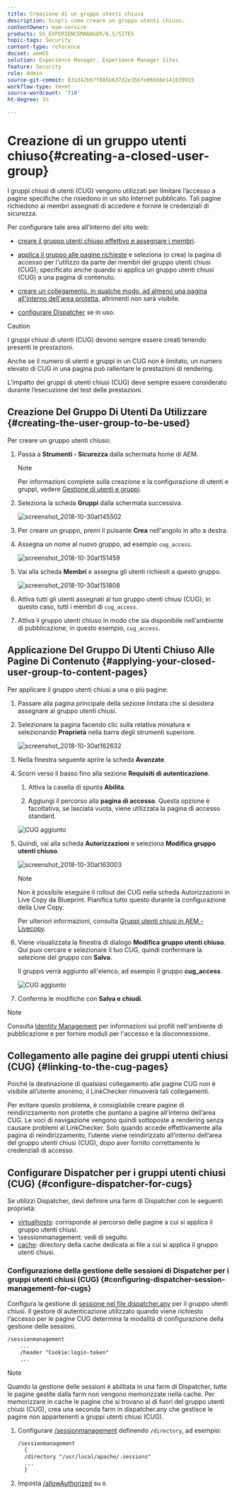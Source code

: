 ```yaml
---
title: Creazione di un gruppo utenti chiuso
description: Scopri come creare un gruppo utenti chiuso.
contentOwner: msm-service
products: SG_EXPERIENCEMANAGER/6.5/SITES
topic-tags: Security
content-type: reference
docset: aem65
solution: Experience Manager, Experience Manager Sites
feature: Security
role: Admin
source-git-commit: 831d42bb7f885b637d2e356fe06bb0e141639915
workflow-type: tm+mt
source-wordcount: '710'
ht-degree: 1%

---
```


# Creazione di un gruppo utenti chiuso{#creating-a-closed-user-group}

I gruppi chiusi di utenti (CUG) vengono utilizzati per limitare l’accesso a pagine specifiche che risiedono in un sito Internet pubblicato. Tali pagine richiedono ai membri assegnati di accedere e fornire le credenziali di sicurezza.

Per configurare tale area all’interno del sito web:

* [creare il gruppo utenti chiuso effettivo e assegnare i membri](#creating-the-user-group-to-be-used).

* [applica il gruppo alle pagine richieste](#applying-your-closed-user-group-to-content-pages) e seleziona (o crea) la pagina di accesso per l&#39;utilizzo da parte dei membri del gruppo utenti chiusi (CUG); specificato anche quando si applica un gruppo utenti chiusi (CUG) a una pagina di contenuto.

* [creare un collegamento, in qualche modo, ad almeno una pagina all&#39;interno dell&#39;area protetta](#linking-to-the-cug-pages), altrimenti non sarà visibile.

* [configurare Dispatcher](#configure-dispatcher-for-cugs) se in uso.

>[!CAUTION]
>
>I gruppi chiusi di utenti (CUG) devono sempre essere creati tenendo presenti le prestazioni.
>
>Anche se il numero di utenti e gruppi in un CUG non è limitato, un numero elevato di CUG in una pagina può rallentare le prestazioni di rendering.
>
>L’impatto dei gruppi di utenti chiusi (CUG) deve sempre essere considerato durante l’esecuzione del test delle prestazioni.

## Creazione Del Gruppo Di Utenti Da Utilizzare {#creating-the-user-group-to-be-used}

Per creare un gruppo utenti chiuso:

1. Passa a **Strumenti - Sicurezza** dalla schermata home di AEM.

   >[!NOTE]
   >
   >Per informazioni complete sulla creazione e la configurazione di utenti e gruppi, vedere [Gestione di utenti e gruppi](/help/sites-administering/security.md#managing-users-and-groups).

1. Seleziona la scheda **Gruppi** dalla schermata successiva.

   ![screenshot_2018-10-30at145502](assets/screenshot_2018-10-30at145502.png)

1. Per creare un gruppo, premi il pulsante **Crea** nell&#39;angolo in alto a destra.
1. Assegna un nome al nuovo gruppo, ad esempio `cug_access`.

   ![screenshot_2018-10-30at151459](assets/screenshot_2018-10-30at151459.png)

1. Vai alla scheda **Membri** e assegna gli utenti richiesti a questo gruppo.

   ![screenshot_2018-10-30at151808](assets/screenshot_2018-10-30at151808.png)

1. Attiva tutti gli utenti assegnati al tuo gruppo utenti chiusi (CUG); in questo caso, tutti i membri di `cug_access`.
1. Attiva il gruppo utenti chiuso in modo che sia disponibile nell&#39;ambiente di pubblicazione; in questo esempio, `cug_access`.

## Applicazione Del Gruppo Di Utenti Chiuso Alle Pagine Di Contenuto {#applying-your-closed-user-group-to-content-pages}

Per applicare il gruppo utenti chiusi a una o più pagine:

1. Passare alla pagina principale della sezione limitata che si desidera assegnare al gruppo utenti chiusi.
1. Selezionare la pagina facendo clic sulla relativa miniatura e selezionando **Proprietà** nella barra degli strumenti superiore.

   ![screenshot_2018-10-30at162632](assets/screenshot_2018-10-30at162632.png)

1. Nella finestra seguente aprire la scheda **Avanzate**.

1. Scorri verso il basso fino alla sezione **Requisiti di autenticazione**.

   1. Attiva la casella di spunta **Abilita**.

   1. Aggiungi il percorso alla **pagina di accesso**.
Questa opzione è facoltativa, se lasciata vuota, viene utilizzata la pagina di accesso standard.

   ![CUG aggiunto](assets/cug-authentication-requirement.png)

1. Quindi, vai alla scheda **Autorizzazioni** e seleziona **Modifica gruppo utenti chiuso**.

   ![screenshot_2018-10-30at163003](assets/screenshot_2018-10-30at163003.png)

   >[!NOTE]
   >
   >Non è possibile eseguire il rollout dei CUG nella scheda Autorizzazioni in Live Copy da Blueprint. Pianifica tutto questo durante la configurazione della Live Copy.
   >
   >Per ulteriori informazioni, consulta [Gruppi utenti chiusi in AEM - Livecopy](closed-user-groups.md#aem-livecopy).

1. Viene visualizzata la finestra di dialogo **Modifica gruppo utenti chiuso**. Qui puoi cercare e selezionare il tuo CUG, quindi confermare la selezione del gruppo con **Salva**.

   Il gruppo verrà aggiunto all&#39;elenco, ad esempio il gruppo **cug_access**.

   ![CUG aggiunto](assets/cug-added.png)

1. Conferma le modifiche con **Salva e chiudi**.

>[!NOTE]
>
>Consulta [Identity Management](/help/sites-administering/identity-management.md) per informazioni sui profili nell&#39;ambiente di pubblicazione e per fornire moduli per l&#39;accesso e la disconnessione.

## Collegamento alle pagine dei gruppi utenti chiusi (CUG) {#linking-to-the-cug-pages}

Poiché la destinazione di qualsiasi collegamento alle pagine CUG non è visibile all’utente anonimo, il LinkChecker rimuoverà tali collegamenti.

Per evitare questo problema, è consigliabile creare pagine di reindirizzamento non protette che puntano a pagine all’interno dell’area CUG. Le voci di navigazione vengono quindi sottoposte a rendering senza causare problemi al LinkChecker. Solo quando accede effettivamente alla pagina di reindirizzamento, l’utente viene reindirizzato all’interno dell’area del gruppo utenti chiusi (CUG), dopo aver fornito correttamente le credenziali di accesso.

## Configurare Dispatcher per i gruppi utenti chiusi (CUG) {#configure-dispatcher-for-cugs}

Se utilizzi Dispatcher, devi definire una farm di Dispatcher con le seguenti proprietà:

* [virtualhosts](https://experienceleague.adobe.com/docs/experience-manager-dispatcher/using/configuring/dispatcher-configuration.html#identifying-virtual-hosts-virtualhosts): corrisponde al percorso delle pagine a cui si applica il gruppo utenti chiusi.
* \sessionmanagement: vedi di seguito.
* [cache](https://experienceleague.adobe.com/docs/experience-manager-dispatcher/using/configuring/dispatcher-configuration.html#configuring-the-dispatcher-cache-cache): directory della cache dedicata ai file a cui si applica il gruppo utenti chiusi.

### Configurazione della gestione delle sessioni di Dispatcher per i gruppi utenti chiusi (CUG) {#configuring-dispatcher-session-management-for-cugs}

Configura la gestione di [sessione nel file dispatcher.any](https://experienceleague.adobe.com/docs/experience-manager-dispatcher/using/configuring/dispatcher-configuration.html#enabling-secure-sessions-sessionmanagement) per il gruppo utenti chiusi. Il gestore di autenticazione utilizzato quando viene richiesto l&#39;accesso per le pagine CUG determina la modalità di configurazione della gestione delle sessioni.

```xml
/sessionmanagement
    ...
    /header "Cookie:login-token"
    ...
```

>[!NOTE]
>
>Quando la gestione delle sessioni è abilitata in una farm di Dispatcher, tutte le pagine gestite dalla farm non vengono memorizzate nella cache. Per memorizzare in cache le pagine che si trovano al di fuori del gruppo utenti chiusi (CUG), crea una seconda farm in dispatcher.any
>che gestisce le pagine non appartenenti a gruppi utenti chiusi (CUG).

1. Configurare [/sessionmanagement](https://experienceleague.adobe.com/docs/experience-manager-dispatcher/using/configuring/dispatcher-configuration.html#enabling-secure-sessions-sessionmanagement) definendo `/directory`, ad esempio:

   ```xml
   /sessionmanagement
     {
     /directory "/usr/local/apache/.sessions"
     ...
     }
   ```

1. Imposta [/allowAuthorized](https://experienceleague.adobe.com/docs/experience-manager-dispatcher/using/configuring/dispatcher-configuration.html#caching-when-authentication-is-used) su `0`.

